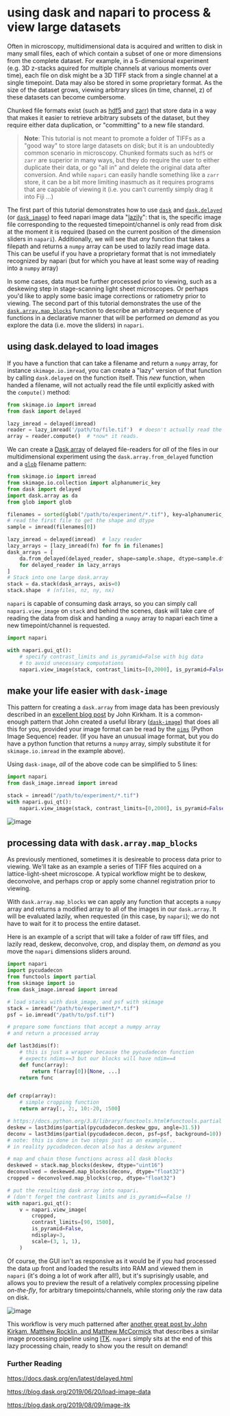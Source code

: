 # using dask and napari to process & view large datasets

Often in microscopy, multidimensional data is acquired and written to disk in many small files, each of which contain a subset of one or more dimensions from the complete dataset.  For example, in a 5-dimensional experiment (e.g. 3D z-stacks aquired for multiple channels at various moments over time), each file on disk might be a 3D TIFF stack from a single channel at a single timepoint.  Data may also be stored in some proprietary format.  As the size of the dataset grows, viewing arbitrary slices (in time, channel, z) of these datasets can become cumbersome.

Chunked file formats exist (such as [hdf5](https://support.hdfgroup.org/HDF5/) and [zarr](https://zarr.readthedocs.io/en/stable/)) that store data in a way that makes it easier to retrieve arbitrary subsets of the dataset, but they require either data duplication, or "committing" to a new file standard.

> **Note**: This tutorial is not meant to promote a folder of TIFFs as a "good way" to store large datasets on disk; but it is an undoubtedly common scenario in microscopy.  Chunked formats such as `hdf5` or `zarr` are superior in many ways, but they do require the user to either duplicate their data, or go "all in" and delete the original data after conversion.  And while `napari` can easily handle something like a `zarr` store, it can be a bit more limiting inasmuch as it requires programs that are capable of viewing it (i.e. you can't currently simply drag it into Fiji ...)

The first part of this tutorial demonstrates how to use [`dask`](https://docs.dask.org/en/latest/) and [`dask.delayed`](https://docs.dask.org/en/latest/delayed.html) (or [`dask_image`](https://github.com/dask/dask-image)) to feed napari image data "[lazily](https://en.wikipedia.org/wiki/Lazy_evaluation)": that is, the specific image file corresponding to the requested timepoint/channel is only read from disk at the moment it is required (based on the current position of the dimension sliders in `napari`).  Additionally, we will see that *any* function that takes a filepath and returns a `numpy` array can be used to lazily read image data.  This can be useful if you have a proprietary format that is not immediately recognized by napari (but for which you have at least some way of reading into a `numpy` array)

In some cases, data must be further processed prior to viewing, such as a deskewing step in stage-scanning light sheet microscopes.  Or perhaps you'd like to apply some basic image corrections or ratiometry prior to viewing.  The second part of this tutorial demonstrates the use of the [`dask.array.map_blocks`](https://docs.dask.org/en/latest/array-api.html#dask.array.map_blocks) function to describe an arbitrary sequence of functions in a declarative manner that will be performed *on demand* as you explore the data (i.e. move the sliders) in `napari`.

## using dask.delayed to load images

If you have a function that can take a filename and return a `numpy` array, for instance `skimage.io.imread`, you can create a "lazy" version of that function by calling `dask.delayed` on the function itself.  This *new* function, when handed a filename, will not actually read the file until explicitly asked with the `compute()` method:

```python
from skimage.io import imread
from dask import delayed

lazy_imread = delayed(imread)
reader = lazy_imread('/path/to/file.tif')  # doesn't actually read the file
array = reader.compute()  # *now* it reads.
```

We can create a [Dask array](https://docs.dask.org/en/latest/array.html) of delayed file-readers for *all* of the files in our multidimensional experiment using the `dask.array.from_delayed` function and a [`glob`](https://docs.python.org/3/library/glob.html) filename pattern:

```python
from skimage.io import imread
from skimage.io.collection import alphanumeric_key
from dask import delayed
import dask.array as da
from glob import glob

filenames = sorted(glob("/path/to/experiment/*.tif"), key=alphanumeric_key)
# read the first file to get the shape and dtype
sample = imread(filenames[0])

lazy_imread = delayed(imread)  # lazy reader
lazy_arrays = [lazy_imread(fn) for fn in filenames]
dask_arrays = [
    da.from_delayed(delayed_reader, shape=sample.shape, dtype=sample.dtype)
    for delayed_reader in lazy_arrays
]
# Stack into one large dask.array
stack = da.stack(dask_arrays, axis=0)
stack.shape  # (nfiles, nz, ny, nx)
```

`napari` is capable of consuming dask arrays, so you can simply call `napari.view_image` on `stack` and behind the scenes, dask will take care of reading the data from disk and handing a `numpy` array to napari each time a new timepoint/channel is requested.

```python
import napari

with napari.gui_qt():
    # specify contrast_limits and is_pyramid=False with big data
    # to avoid unecessary computations
    napari.view_image(stack, contrast_limits=[0,2000], is_pyramid=False)
```

## make your life easier with `dask-image`

This pattern for creating a `dask.array` from image data has been previously described in an [excellent blog post](https://blog.dask.org/2019/06/20/load-image-data) by John Kirkham.  It is a common-enough pattern that John created a useful library ([`dask-image`](https://github.com/dask/dask-image)) that does all this for you, provided your image format can be read by the [`pims`](https://github.com/soft-matter/pims) (Python Image Sequence) reader.  (If you have an unusual image format, but you do have a python function that returns a `numpy` array, simply substitute it for `skimage.io.imread` in the example above).  

Using `dask-image`, *all* of the above code can be simplified to 5 lines:

```python
import napari
from dask_image.imread import imread

stack = imread("/path/to/experiment/*.tif")
with napari.gui_qt():
    napari.view_image(stack, contrast_limits=[0,2000], is_pyramid=False)

```

![image](./resources/dask1.gif)

## processing data with `dask.array.map_blocks`

As previously mentioned, sometimes it is desireable to process data prior to viewing. We'll take as an example a series of TIFF files acquired on a lattice-light-sheet microscope.  A typical workflow might be to deskew, deconvolve, and perhaps crop or apply some channel registration prior to viewing.

With `dask.array.map_blocks` we can apply any function that accepts a `numpy` array and returns a modified array to all of the images in our `dask.array`.  It will be evaluated lazily, when requested (in this case, by `napari`); we do not have to wait for it to process the entire dataset.

Here is an example of a script that will take a folder of raw tiff files, and lazily read, deskew, deconvolve, crop, and display them, *on demand* as you move the `napari` dimensions sliders around.

```python
import napari
import pycudadecon
from functools import partial
from skimage import io
from dask_image.imread import imread

# load stacks with dask_image, and psf with skimage
stack = imread("/path/to/experiment/*.tif")
psf = io.imread("/path/to/psf.tif")

# prepare some functions that accept a numpy array
# and return a processed array

def last3dims(f):
    # this is just a wrapper because the pycudadecon function
    # expects ndims==3 but our blocks will have ndim==4
    def func(array):
        return f(array[0])[None, ...]
    return func


def crop(array):
    # simple cropping function
    return array[:, 2:, 10:-20, :500]

# https://docs.python.org/3.8/library/functools.html#functools.partial
deskew = last3dims(partial(pycudadecon.deskew_gpu, angle=31.5))
deconv = last3dims(partial(pycudadecon.decon, psf=psf, background=10))
# note: this is done in two steps just as an example...
# in reality pycudadecon.decon also has a deskew argument

# map and chain those functions across all dask blocks
deskewed = stack.map_blocks(deskew, dtype="uint16")
deconvolved = deskewed.map_blocks(deconv, dtype="float32")
cropped = deconvolved.map_blocks(crop, dtype="float32")

# put the resulting dask array into napari.
# (don't forget the contrast limits and is_pyramid==False !)
with napari.gui_qt():
    v = napari.view_image(
        cropped,
        contrast_limits=[90, 1500],
        is_pyramid=False,
        ndisplay=3,
        scale=(3, 1, 1),
    )

```

Of course, the GUI isn't as responsive as it would be if you had processed the data up front and loaded the results into RAM and viewed them in `napari` (it's doing a lot of work after all!), but it's suprisingly usable, and allows you to preview the result of a relatively complex processing pipeline *on-the-fly*, for arbitrary timepoints/channels, while storing *only* the raw data on disk.

![image](./resources/dask2.gif)

This workflow is very much patterned after [another great post by John Kirkam, Matthew Rocklin, and Matthew McCormick](https://blog.dask.org/2019/08/09/image-itk) that describes a similar image processing pipeline using [ITK](https://itk.org/).  `napari` simply sits at the end of this lazy processing chain, ready to show you the result on demand!

### Further Reading

<https://docs.dask.org/en/latest/delayed.html>

<https://blog.dask.org/2019/06/20/load-image-data>

<https://blog.dask.org/2019/08/09/image-itk>
